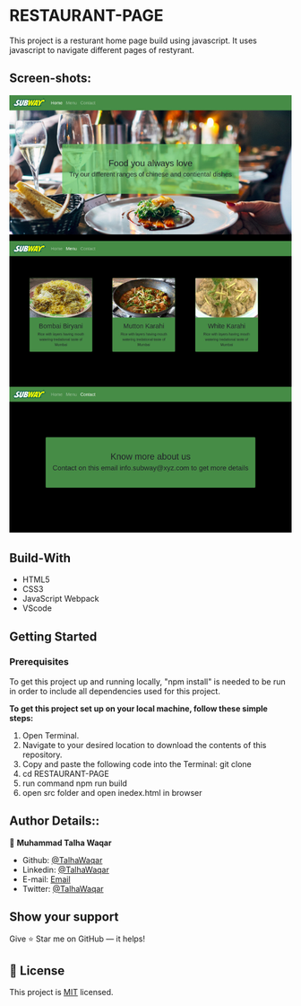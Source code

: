 # RESTAURANT-PAGE

This project is a resturant home page build using javascript. It uses javascript to navigate different pages of restyrant.

## Screen-shots:

<img src="./screenshot.jpg">

## Build-With

- HTML5
- CSS3
- JavaScript Webpack
- VScode

## Getting Started

### Prerequisites

To get this project up and running locally, "npm install" is needed to be run in order to include all dependencies used for this project.

**To get this project set up on your local machine, follow these simple steps:**

1. Open Terminal.
2. Navigate to your desired location to download the contents of this repository.
3. Copy and paste the following code into the Terminal: git clone
4. cd RESTAURANT-PAGE
5. run command npm run build
6. open src folder and open inedex.html in browser

## Author Details::

👤 **Muhammad Talha Waqar**

- Github: [@TalhaWaqar](https://github.com/talhawaqar)
- Linkedin: [@TalhaWaqar](https://www.linkedin.com/in/talhawaqar/)
- E-mail: <a href="mailto:talhawaqar007@gmail.com?subject=Hello Talha!">Email</a>
- Twitter: [@TalhaWaqar](https://twitter.com/MuhammadTalhaW4)

## Show your support

Give ⭐ Star me on GitHub — it helps!

## 📝 License

This project is [MIT](lic.url) licensed.
